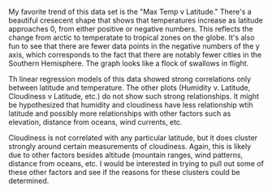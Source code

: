 My favorite trend of this data set is the "Max Temp v Latitude." There's a beautiful cresecent shape that shows that temperatures increase as latitude approaches 0, from either positive or negative numbers. This reflects the change from arctic to temperatate to tropical zones on the globe. It's also fun to see that there are fewer data points in the negative numbers of the y axis, which corresponds to the fact that there are notably fewer cities in the Southern Hemisphere. The graph looks like a flock of swallows in flight. 

Th linear regression models of this data showed strong correlations only between latitude and temperature. The other plots (Humidity v. Latitude, Cloudiness v Latitude, etc.) do not show such strong relationships. It might be hypothesized that humidity and cloudiness have less relationship wtih latitude and possibly more relationships with other factors such as elevation, distance from oceans, wind currents, etc. 

Cloudiness is not correlated with any particular latitude, but it does cluster strongly around certain measurements of cloudiness. Again, this is likely due to other factors besides altitude (mountain ranges, wind patterns, distance from oceans, etc. I would be interested in trying to pull out some of these other factors and see if the reasons for these clusters could be determined. 